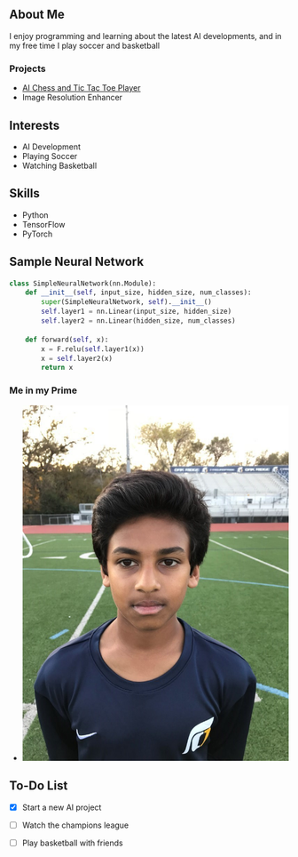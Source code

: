 
## About Me

I enjoy programming and learning about the latest AI developments, and in my free time I play soccer and basketball

### Projects

- [AI Chess and Tic Tac Toe Player](github.com/sujen07/minimax-ai-player)
- Image Resolution Enhancer

## Interests

- AI Development
- Playing Soccer
- Watching Basketball

## Skills

- Python
- TensorFlow
- PyTorch


## Sample Neural Network
```python
class SimpleNeuralNetwork(nn.Module):
    def __init__(self, input_size, hidden_size, num_classes):
        super(SimpleNeuralNetwork, self).__init__()
        self.layer1 = nn.Linear(input_size, hidden_size) 
        self.layer2 = nn.Linear(hidden_size, num_classes)  

    def forward(self, x):
        x = F.relu(self.layer1(x))
        x = self.layer2(x)
        return x
```

### Me in my Prime

- ![Soccer Picture](sujen_soccer.jpeg)

## To-Do List

- [x] Start a new AI project
- [ ] Watch the champions league
- [ ] Play basketball with friends

